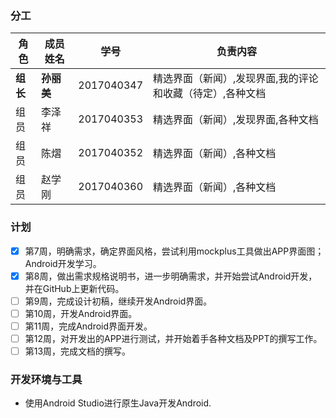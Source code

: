 ### 分工

| 角色 | 成员姓名 | 学号 | 负责内容 |
| --- | ------- | --- | ------- |
| **组长**   | **孙丽美**  | 2017040347 | 精选界面（新闻）,发现界面,我的评论和收藏（待定）,各种文档 |
| 组员   | 李泽祥  | 2017040353 | 精选界面（新闻）,发现界面,各种文档 |
| 组员   | 陈熠  | 2017040352 | 精选界面（新闻）,各种文档|
| 组员   | 赵学刚  | 2017040360 | 精选界面（新闻）,各种文档 |

### 计划
- [x] 第7周，明确需求，确定界面风格，尝试利用mockplus工具做出APP界面图；Android开发学习。
- [x] 第8周，做出需求规格说明书，进一步明确需求，并开始尝试Android开发，并在GitHub上更新代码。
- [ ] 第9周，完成设计初稿，继续开发Android界面。
- [ ] 第10周，开发Android界面。
- [ ] 第11周，完成Android界面开发。
- [ ] 第12周，对开发出的APP进行测试，并开始着手各种文档及PPT的撰写工作。
- [ ] 第13周，完成文档的撰写。

### 开发环境与工具 

* 使用Android Studio进行原生Java开发Android.
